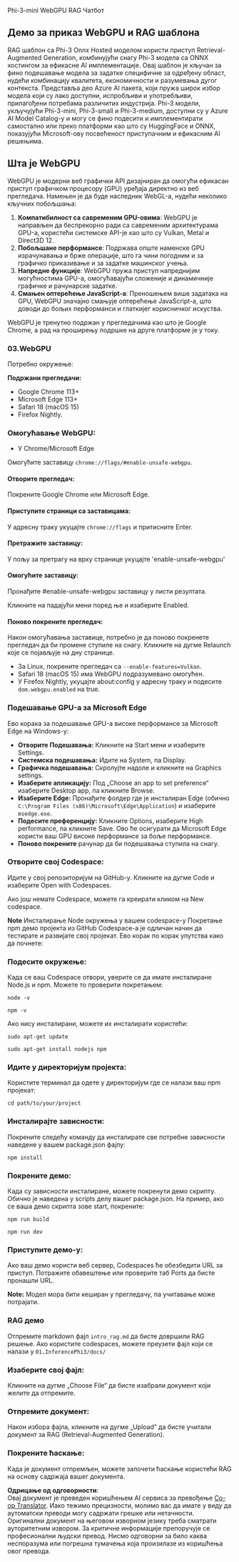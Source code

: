 <!--
CO_OP_TRANSLATOR_METADATA:
{
  "original_hash": "4aac6b8a5dcbbe9a32b47be30340cac2",
  "translation_date": "2025-07-16T17:22:03+00:00",
  "source_file": "code/08.RAG/rag_webgpu_chat/README.md",
  "language_code": "sr"
}
-->
Phi-3-mini WebGPU RAG Чатбот

## Демо за приказ WebGPU и RAG шаблона
RAG шаблон са Phi-3 Onnx Hosted моделом користи приступ Retrieval-Augmented Generation, комбинујући снагу Phi-3 модела са ONNX хостингом за ефикасне AI имплементације. Овај шаблон је кључан за фино подешавање модела за задатке специфичне за одређену област, нудећи комбинацију квалитета, економичности и разумевања дугог контекста. Представља део Azure AI пакета, који пружа широк избор модела који су лако доступни, испробљиви и употребљиви, прилагођени потребама различитих индустрија. Phi-3 модели, укључујући Phi-3-mini, Phi-3-small и Phi-3-medium, доступни су у Azure AI Model Catalog-у и могу се фино подесити и имплементирати самостално или преко платформи као што су HuggingFace и ONNX, показујући Microsoft-ову посвећеност приступачним и ефикасним AI решењима.

## Шта је WebGPU
WebGPU је модерни веб графички API дизајниран да омогући ефикасан приступ графичком процесору (GPU) уређаја директно из веб прегледача. Намењен је да буде наследник WebGL-а, нудећи неколико кључних побољшања:

1. **Компатибилност са савременим GPU-овима**: WebGPU је направљен да беспрекорно ради са савременим архитектурама GPU-а, користећи системске API-је као што су Vulkan, Metal и Direct3D 12.
2. **Побољшане перформансе**: Подржава опште наменске GPU израчунавања и брже операције, што га чини погодним и за графичко приказивање и за задатке машинског учења.
3. **Напредне функције**: WebGPU пружа приступ напреднијим могућностима GPU-а, омогућавајући сложеније и динамичније графичке и рачунарске задатке.
4. **Смањен оптерећење JavaScript-а**: Преношењем више задатака на GPU, WebGPU значајно смањује оптерећење JavaScript-а, што доводи до бољих перформанси и глаткијег корисничког искуства.

WebGPU је тренутно подржан у прегледачима као што је Google Chrome, а рад на проширењу подршке на друге платформе је у току.

### 03.WebGPU
Потребно окружење:

**Подржани прегледачи:** 
- Google Chrome 113+
- Microsoft Edge 113+
- Safari 18 (macOS 15)
- Firefox Nightly.

### Омогућавање WebGPU:

- У Chrome/Microsoft Edge 

Омогућите заставицу `chrome://flags/#enable-unsafe-webgpu`.

#### Отворите прегледач:
Покрените Google Chrome или Microsoft Edge.

#### Приступите страници са заставицама:
У адресну траку укуцајте `chrome://flags` и притисните Enter.

#### Претражите заставицу:
У пољу за претрагу на врху странице укуцајте 'enable-unsafe-webgpu'

#### Омогућите заставицу:
Пронађите #enable-unsafe-webgpu заставицу у листи резултата.

Кликните на падајући мени поред ње и изаберите Enabled.

#### Поново покрените прегледач:

Након омогућавања заставице, потребно је да поново покренете прегледач да би промене ступиле на снагу. Кликните на дугме Relaunch које се појављује на дну странице.

- За Linux, покрените прегледач са `--enable-features=Vulkan`.
- Safari 18 (macOS 15) има WebGPU подразумевано омогућен.
- У Firefox Nightly, укуцајте about:config у адресну траку и подесите `dom.webgpu.enabled` на true.

### Подешавање GPU-а за Microsoft Edge

Ево корака за подешавање GPU-а високе перформансе за Microsoft Edge на Windows-у:

- **Отворите Подешавања:** Кликните на Start мени и изаберите Settings.
- **Системска подешавања:** Идите на System, па Display.
- **Графичка подешавања:** Скролујте надоле и кликните на Graphics settings.
- **Изаберите апликацију:** Под „Choose an app to set preference“ изаберите Desktop app, па кликните Browse.
- **Изаберите Edge:** Пронађите фолдер где је инсталиран Edge (обично `C:\Program Files (x86)\Microsoft\Edge\Application`) и изаберите `msedge.exe`.
- **Подесите преференцију:** Кликните Options, изаберите High performance, па кликните Save.
Ово ће осигурати да Microsoft Edge користи ваш GPU високе перформансе за боље перформансе.
- **Поново покрените** рачунар да би подешавања ступила на снагу.

### Отворите свој Codespace:
Идите у свој репозиторијум на GitHub-у.
Кликните на дугме Code и изаберите Open with Codespaces.

Ако још немате Codespace, можете га креирати кликом на New codespace.

**Note** Инсталирање Node окружења у вашем codespace-у
Покретање npm демо пројекта из GitHub Codespace-а је одличан начин да тестирате и развијате свој пројекат. Ево корак по корак упутства како да почнете:

### Подесите окружење:
Када се ваш Codespace отвори, уверите се да имате инсталиране Node.js и npm. Можете то проверити покретањем:
```
node -v
```
```
npm -v
```

Ако нису инсталирани, можете их инсталирати користећи:
```
sudo apt-get update
```
```
sudo apt-get install nodejs npm
```

### Идите у директоријум пројекта:
Користите терминал да одете у директоријум где се налази ваш npm пројекат:
```
cd path/to/your/project
```

### Инсталирајте зависности:
Покрените следећу команду да инсталирате све потребне зависности наведене у вашем package.json фајлу:

```
npm install
```

### Покрените демо:
Када су зависности инсталиране, можете покренути демо скрипту. Обично је наведена у scripts делу вашег package.json. На пример, ако се ваша демо скрипта зове start, покрените:

```
npm run build
```
```
npm run dev
```

### Приступите демо-у:
Ако ваш демо користи веб сервер, Codespaces ће обезбедити URL за приступ. Потражите обавештење или проверите таб Ports да бисте пронашли URL.

**Note:** Модел мора бити кеширан у прегледачу, па учитавање може потрајати.

### RAG демо
Отпремите markdown фајл `intro_rag.md` да бисте довршили RAG решење. Ако користите codespaces, можете преузети фајл који се налази у `01.InferencePhi3/docs/`

### Изаберите свој фајл:
Кликните на дугме „Choose File“ да бисте изабрали документ који желите да отпремите.

### Отпремите документ:
Након избора фајла, кликните на дугме „Upload“ да бисте учитали документ за RAG (Retrieval-Augmented Generation).

### Покрените ћаскање:
Када је документ отпремљен, можете започети ћаскање користећи RAG на основу садржаја вашег документа.

**Одрицање од одговорности**:  
Овај документ је преведен коришћењем AI сервиса за превођење [Co-op Translator](https://github.com/Azure/co-op-translator). Иако тежимо прецизности, молимо вас да имате у виду да аутоматски преводи могу садржати грешке или нетачности. Оригинални документ на његовом изворном језику треба сматрати ауторитетним извором. За критичне информације препоручује се професионални људски превод. Нисмо одговорни за било каква неспоразума или погрешна тумачења која произилазе из коришћења овог превода.